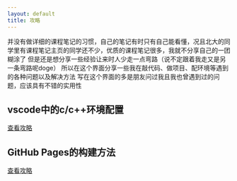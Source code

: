 ```yaml
---
layout: default
title: 攻略
---
```


并没有做详细的课程笔记的习惯，自己的笔记有时只有自己能看懂，况且北大的同学里有课程笔记主页的同学还不少，优质的课程笔记很多，我就不分享自己的一团糊涂了
但是还是想分享一些经验让来时人少走一点弯路（说不定跟着我走又是另一条弯路呢doge）
所以在这个界面分享一些我在敲代码、做项目、配环境等遇到的各种问题以及解决方法
写在这个界面的多是朋友问过我且我也曾遇到过的问题，应该具有不错的实用性

## vscode中的c/c++环境配置

<div class="grid">
  <div class="project-card">
    <div class="button-container">
      <a href="tutorial/c_in_vscode.md" class="secondary">查看攻略</a>
    </div>
  </div>
</div>

## GitHub Pages的构建方法

<div class="grid">
  <div class="project-card">
    <div class="button-container">
      <a href="tutorial/github_pages.md" class="secondary">查看攻略</a>
    </div>
  </div>
</div>